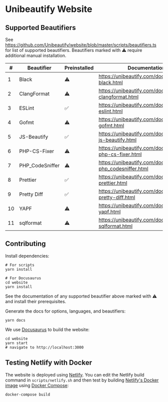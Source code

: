 # Unibeautify Website

## Supported Beautifiers

See https://github.com/Unibeautify/website/blob/master/scripts/beautifiers.ts for list of supported beautifiers. Beautifiers marked with :warning: require additional manual installation.

<!--START:SUPPORT-TABLE-->
| # | Beautifier | Preinstalled | Documentation |
| --- | --- | --- | --- |
| 1 | Black | :warning: | https://unibeautify.com/docs/beautifier-black.html |
| 2 | ClangFormat | :warning: | https://unibeautify.com/docs/beautifier-clangformat.html |
| 3 | ESLint | :white_check_mark: | https://unibeautify.com/docs/beautifier-eslint.html |
| 4 | Gofmt | :warning: | https://unibeautify.com/docs/beautifier-gofmt.html |
| 5 | JS-Beautify | :white_check_mark: | https://unibeautify.com/docs/beautifier-js-beautify.html |
| 6 | PHP-CS-Fixer | :warning: | https://unibeautify.com/docs/beautifier-php-cs-fixer.html |
| 7 | PHP_CodeSniffer | :warning: | https://unibeautify.com/docs/beautifier-php_codesniffer.html |
| 8 | Prettier | :white_check_mark: | https://unibeautify.com/docs/beautifier-prettier.html |
| 9 | Pretty Diff | :white_check_mark: | https://unibeautify.com/docs/beautifier-pretty-diff.html |
| 10 | YAPF | :warning: | https://unibeautify.com/docs/beautifier-yapf.html |
| 11 | sqlformat | :warning: | https://unibeautify.com/docs/beautifier-sqlformat.html |
<!--END:SUPPORT-TABLE-->

## Contributing

Install dependencies:

```
# For scripts
yarn install

# For Docusaurus
cd website
yarn install
```

See the documentation of any supported beautifier above marked with :warning: and install their prerequisites.

Generate the docs for options, languages, and beautifiers:

```
yarn docs
```

We use [Docusaurus](https://docusaurus.io/) to build the website:

```
cd website
yarn start
# navigate to http://localhost:3000
```

## Testing Netlify with Docker

The website is deployed using [Netlify](https://www.netlify.com/).
You can edit the Netlify build command in `scripts/netlify.sh`
and then test by building [Netlify's Docker image](https://github.com/netlify/build-image)
using [Docker Compose](https://github.com/docker/compose):

```
docker-compose build
```
